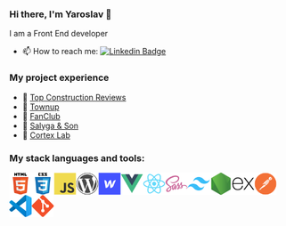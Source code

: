 ### Hi there, I'm Yaroslav 👋 
I am a Front End developer
- 📫 How to reach me:
  [![Linkedin Badge](https://img.shields.io/badge/-yabr87-blue?style=flat&logo=Linkedin&logoColor=white)](https://www.linkedin.com/in/yabr87/)

### My project experience

- 📄  <a href="https://topconstructionreviews.com/">Top Construction Reviews<a/>
- 📄  <a href="https://townup.co">Townup<a/>
- 📄  <a href="https://get.ffcapp.com">FanClub<a/>
- 📄  <a href="https://salygason.kiev.ua">Salyga & Son<a/>
- 📄  <a href="https://cortexlab.ai">Cortex Lab<a/>


### My stack languages and tools:
<img align="left" src="https://github.com/devicons/devicon/blob/master/icons/html5/html5-original-wordmark.svg" title="HTML5" alt="HTML" width="40" height="40"/>

<img align="left" src="https://github.com/devicons/devicon/blob/master/icons/css3/css3-original-wordmark.svg"  title="CSS3" alt="CSS" width="40" height="40"/>

  <img align="left" src="https://github.com/devicons/devicon/blob/master/icons/javascript/javascript-original.svg" title="JavaScript" alt="JavaScript" width="40" height="40"/>
  
  <img align="left" src="https://github.com/devicons/devicon/blob/master/icons/wordpress/wordpress-plain.svg" title="wordpress" alt="wordpress" width="40" height="40"/> 

 <img align="left" src="https://github.com/devicons/devicon/blob/master/icons/webflow/webflow-original.svg" title="webflow" alt="webflow" width="40" height="40"/>

  <img align="left" src="https://github.com/devicons/devicon/blob/master/icons/vuejs/vuejs-original.svg" title="vuejs" alt="vuejs" width="40" height="40"/>
  
 <img align="left" src="https://github.com/devicons/devicon/blob/master/icons/react/react-original.svg" title="React" alt="React" width="40" height="40"/>

<img align="left" src="https://github.com/devicons/devicon/blob/master/icons/sass/sass-original.svg"  title="SASS" alt="SASS" width="40" height="40"/>

<img align="left" src="https://github.com/devicons/devicon/blob/master/icons/tailwindcss/tailwindcss-original.svg"  title="tailwindcss" alt="tailwindcss" width="40" height="40"/>

 <img align="left" src="https://github.com/devicons/devicon/blob/master/icons/nodejs/nodejs-original.svg" title="NodeJS" alt="NodeJS" width="40" height="40"/>
 
<img align="left" src="https://github.com/devicons/devicon/blob/master/icons/express/express-original.svg"  title="EXPRESS" alt="SASS" width="40" height="40"/>

<img align="left" src="https://github.com/devicons/devicon/blob/master/icons/postman/postman-original.svg" title="postman" alt="postman" width="40" height="40"/>
 
<img align="left" src="https://github.com/devicons/devicon/blob/master/icons/vscode/vscode-original.svg" title="vscode" alt="vscode" width="40" height="40"/>

<img align="left" src="https://github.com/devicons/devicon/blob/master/icons/git/git-original.svg" title="Git" alt="Git" width="40" height="40"/>

&nbsp;

&nbsp;
 
<!--
**yabr87/yabr87** is a ✨ _special_ ✨ repository because its `README.md` (this file) appears on your GitHub profile.

<img align="left" src="https://github.com/devicons/devicon/blob/master/icons/mongodb/mongodb-original-wordmark.svg" title="mongodb" alt="mongodb" width="40" height="40"/> 
<img align="left" src="https://github.com/devicons/devicon/blob/master/icons/firebase/firebase-plain-wordmark.svg" title="Firebase" alt="Firebase" width="40" height="40"/> 
<img align="left" src="https://github.com/devicons/devicon/blob/master/icons/webpack/webpack-original.svg" title="webpack" alt="webpack" width="40" height="40"/>
[![Top Langs](https://github-readme-stats.vercel.app/api/top-langs/?username=yabr87&layout=compact)](https://github.com/anuraghazra/github-readme-stats)
[![GitHub Streak](http://github-readme-streak-stats.herokuapp.com?user=yabr87)](https://git.io/streak-stats)



- 🔭 I’m currently working on ...
- 🌱 I’m currently learning coding...
- 👯 I’m looking to collaborate on ...
- 🤔 I’m looking for help with ...
- 💬 Ask me about ...
- 📫 How to reach me: ...
- 😄 Pronouns: ...
- ⚡ Fun fact: ...
-->
